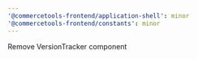 ```yaml
---
'@commercetools-frontend/application-shell': minor
'@commercetools-frontend/constants': minor
---
```


Remove VersionTracker component
